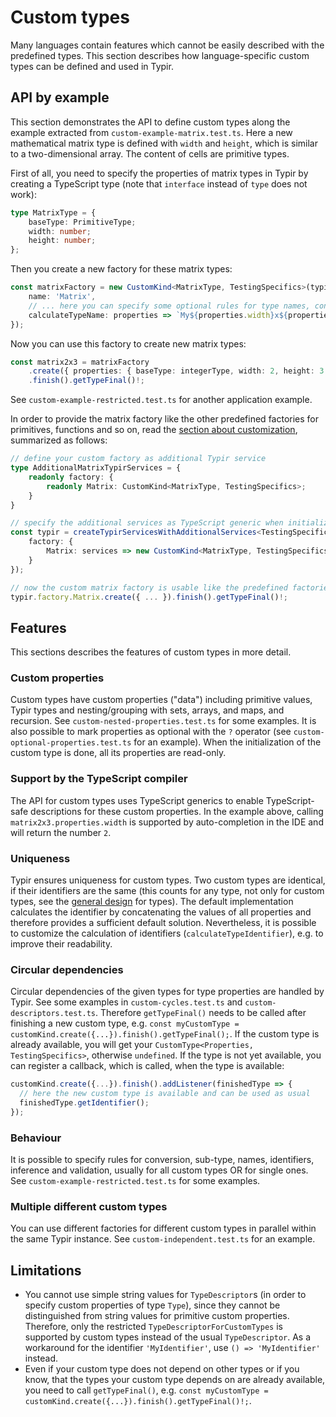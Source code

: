 # Custom types

Many languages contain features which cannot be easily described with the predefined types.
This section describes how language-specific custom types can be defined and used in Typir.


## API by example

This section demonstrates the API to define custom types along the example extracted from `custom-example-matrix.test.ts`. Here a new mathematical matrix type is defined with `width` and `height`, which is similar to a two-dimensional array. The content of cells are primitive types.

First of all, you need to specify the properties of matrix types in Typir by creating a TypeScript type (note that `interface` instead of `type` does not work):

```typescript
type MatrixType = {
    baseType: PrimitiveType;
    width: number;
    height: number;
};
```

Then you create a new factory for these matrix types:

```typescript
const matrixFactory = new CustomKind<MatrixType, TestingSpecifics>(typir, {
    name: 'Matrix',
    // ... here you can specify some optional rules for type names, conversion, sub-types, ... for all matrix types:
    calculateTypeName: properties => `My${properties.width}x${properties.height}Matrix`,
});
```

Now you can use this factory to create new matrix types:

```typescript
const matrix2x3 = matrixFactory
    .create({ properties: { baseType: integerType, width: 2, height: 3 } })
    .finish().getTypeFinal()!;
```

See `custom-example-restricted.test.ts` for another application example.

In order to provide the matrix factory like the other predefined factories for primitives, functions and so on,
read the [section about customization](../customization.md), summarized as follows:

```typescript
// define your custom factory as additional Typir service
type AdditionalMatrixTypirServices = {
    readonly factory: {
        readonly Matrix: CustomKind<MatrixType, TestingSpecifics>;
    }
}

// specify the additional services as TypeScript generic when initializing the Typir services and provide the custom factory
const typir = createTypirServicesWithAdditionalServices<TestingSpecifics, AdditionalMatrixTypirServices>({
    factory: {
        Matrix: services => new CustomKind<MatrixType, TestingSpecifics>(services, { ... })
    }
});

// now the custom matrix factory is usable like the predefined factories
typir.factory.Matrix.create({ ... }).finish().getTypeFinal()!;
```


## Features

This sections describes the features of custom types in more detail.

### Custom properties

Custom types have custom properties ("data") including primitive values, Typir types and nesting/grouping with sets, arrays, and maps, and recursion.
See `custom-nested-properties.test.ts` for some examples.
It is also possible to mark properties as optional with the `?` operator (see `custom-optional-properties.test.ts` for an example).
When the initialization of the custom type is done, all its properties are read-only.

### Support by the TypeScript compiler

The API for custom types uses TypeScript generics to enable TypeScript-safe descriptions for these custom properties.
In the example above, calling `matrix2x3.properties.width` is supported by auto-completion in the IDE and will return the number `2`.

### Uniqueness

Typir ensures uniqueness for custom types.
Two custom types are identical, if their identifiers are the same (this counts for any type, not only for custom types, see the [general design](../design.md) for types).
The default implementation calculates the identifier by concatenating the values of all properties and therefore provides a sufficient default solution.
Nevertheless, it is possible to customize the calculation of identifiers (`calculateTypeIdentifier`), e.g. to improve their readability.

### Circular dependencies

Circular dependencies of the given types for type properties are handled by Typir.
See some examples in `custom-cycles.test.ts` and `custom-descriptors.test.ts`.
Therefore `getTypeFinal()` needs to be called after finishing a new custom type, e.g. `const myCustomType = customKind.create({...}).finish().getTypeFinal();`.
If the custom type is already available, you will get your `CustomType<Properties, TestingSpecifics>`, otherwise `undefined`.
If the type is not yet available, you can register a callback, which is called, when the type is available:

```typescript
customKind.create({...}).finish().addListener(finishedType => {
  // here the new custom type is available and can be used as usual
  finishedType.getIdentifier();
});
```

### Behaviour

It is possible to specify rules for conversion, sub-type, names, identifiers, inference and validation, usually for all custom types OR for single ones.
See `custom-example-restricted.test.ts` for some examples.

### Multiple different custom types

You can use different factories for different custom types in parallel within the same Typir instance.
See `custom-independent.test.ts` for an example.


## Limitations

- You cannot use simple string values for `TypeDescriptor`s (in order to specify custom properties of type `Type`), since they cannot be distinguished from string values for primitive custom properties.
  Therefore, only the restricted `TypeDescriptorForCustomTypes` is supported by custom types instead of the usual `TypeDescriptor`.
  As a workaround for the identifier `'MyIdentifier'`, use `() => 'MyIdentifier'` instead.
- Even if your custom type does not depend on other types or if you know, that the types your custom type depends on are already available,
  you need to call `getTypeFinal()`, e.g. `const myCustomType = customKind.create({...}).finish().getTypeFinal()!;`.
